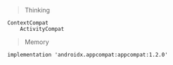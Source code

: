 > Thinking

```
ContextCompat
    ActivityCompat
```

> Memory

```
implementation 'androidx.appcompat:appcompat:1.2.0'
```

